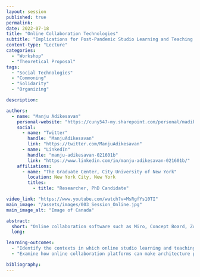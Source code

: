 ```yaml
---
layout: session
published: true
permalink:
date: 2022-07-18
title: "Online Collaboration Technologies"
subtitle: "Implications for Post-Pandemic Studio Learning and Teaching Practices"
content-type: "Lecture"
categories:
  - "Workshop"
  - "Theoretical Proposal"
tags:
  - "Social Technologies"
  - "Commoning"
  - "Solidarity"
  - "Organizing"

description:

authors:
  - name: "Manju Adikesavan"
    personal-website: "https://cuny547-my.sharepoint.com/personal/madikesavan_gradcenter_cuny_edu/_layouts/15/onedrive.aspx?id=%2Fpersonal%2Fmadikesavan%5Fgradcenter%5Fcuny%5Fedu%2FDocuments%2FJob%20Search%2FCV%2FManju%20Adikesavan%5FCV%5FOct%2021%5F2022%2Epdf&parent=%2Fpersonal%2Fmadikesavan%5Fgradcenter%5Fcuny%5Fedu%2FDocuments%2FJob%20Search%2FCV&ga=1"
    social:
      - name: "Twitter"
        handle: "ManjuAdikesavan"
        link: "https://twitter.com/ManjuAdikesavan"
      - name: "LinkedIn"
        handle: "manju-adikesavan-021601b"
        link: "https://www.linkedin.com/in/manju-adikesavan-021601b/"
    affiliations:
      - name: "The Graduate Center, City University of New York"
        location: New York City, New York
        titles:
          - title: "Researcher, PhD Candidate"

video_link: "https://www.youtube.com/watch?v=MsRgfYs10TI"
main_image: "/assets/images/003_Session_Online.jpg"
main_image_alt: "Image of Canada"

abstract:
  short: "Online collaboration software such as Miro, Concept Board, Zoom, and Skype replaced face-to-face studio teaching and learning during the COVID-19 pandemic. This workshop draws on participants' lived experience of remote studio learning and/or teaching during the pandemic to:"
  long:

learning-outcomes:
  - "Identify the contexts in which online studio learning and teaching practices will endure beyond the pandemic"
  - "​Examine how online collaboration platforms can make architecture pedagogy and learning more accessible, embedded in the real world, and globally connected."

bibliography:
---
```


​
